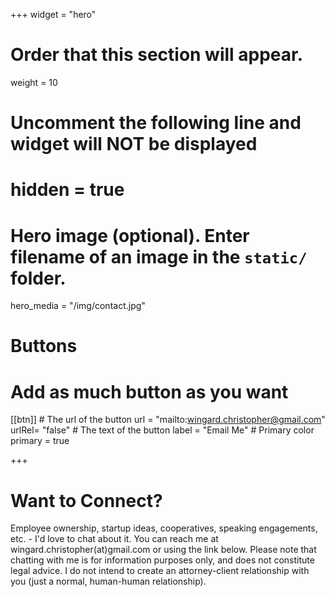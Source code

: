 +++
widget = "hero"
# Order that this section will appear.
weight = 10

# Uncomment the following line and widget will NOT be displayed
# hidden = true

# Hero image (optional). Enter filename of an image in the `static/` folder.
hero_media = "/img/contact.jpg"

# Buttons
# Add as much button as you want
[[btn]]
	# The url of the button
  url = "mailto:wingard.christopher@gmail.com"
  urlRel= "false"
	# The text of the button
  label = "Email Me"
	# Primary color
	primary = true


+++

# Want to Connect?

Employee ownership, startup ideas, cooperatives, speaking engagements, etc. - I'd love to chat about it. You can reach me at wingard.christopher(at)gmail.com or using the link below. Please note that chatting with me is for information purposes only, and does not constitute legal advice. I do not intend to create an attorney-client relationship with you (just a normal, human-human relationship).


